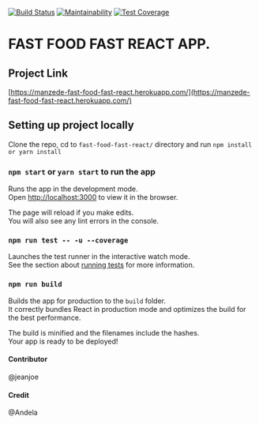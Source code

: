 [![Build Status](https://travis-ci.com/jeanjoe/fast-food-fast-react.svg?branch=develop)](https://travis-ci.com/jeanjoe/fast-food-fast-react)
[![Maintainability](https://api.codeclimate.com/v1/badges/2e1adb3fc21a14275961/maintainability)](https://codeclimate.com/github/jeanjoe/fast-food-fast-react/maintainability)
[![Test Coverage](https://api.codeclimate.com/v1/badges/2e1adb3fc21a14275961/test_coverage)](https://codeclimate.com/github/jeanjoe/fast-food-fast-react/test_coverage)

# FAST FOOD FAST REACT APP.

## Project Link

[https://manzede-fast-food-fast-react.herokuapp.com/](https://manzede-fast-food-fast-react.herokuapp.com/)


## Setting up project locally

Clone the repo, cd to `fast-food-fast-react/` directory and run `npm install or yarn install`

### `npm start` or `yarn start` to run the app

Runs the app in the development mode.<br>
Open [http://localhost:3000](http://localhost:3000) to view it in the browser.

The page will reload if you make edits.<br>
You will also see any lint errors in the console.

### `npm run test -- -u --coverage`

Launches the test runner in the interactive watch mode.<br>
See the section about [running tests](https://facebook.github.io/create-react-app/docs/running-tests) for more information.

### `npm run build`

Builds the app for production to the `build` folder.<br>
It correctly bundles React in production mode and optimizes the build for the best performance.

The build is minified and the filenames include the hashes.<br>
Your app is ready to be deployed!

#### Contributor

@jeanjoe

#### Credit

@Andela
